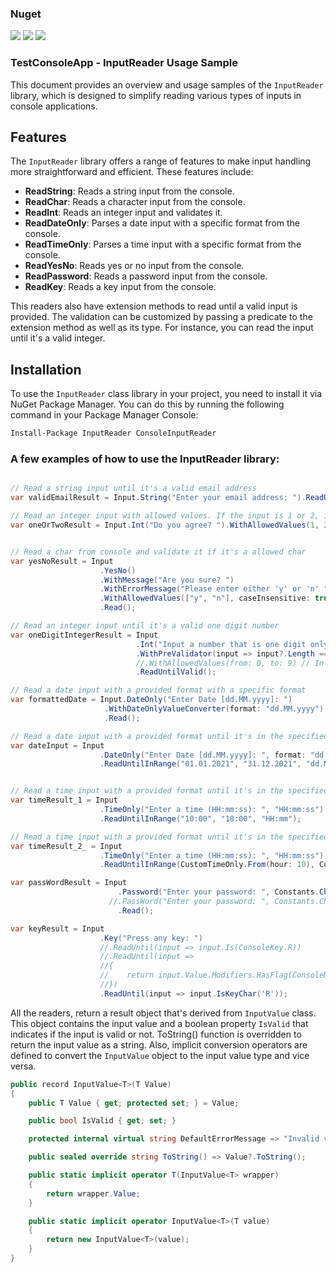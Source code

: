 ### Nuget

[![](https://img.shields.io/nuget/dt/ConsoleInputReader?style=for-the-badge)](https://www.nuget.org/packages/ConsoleInputReader/)
[![](https://img.shields.io/nuget/v/ConsoleInputReader?style=for-the-badge)](https://www.nuget.org/packages/ConsoleInputReader/)
[![](https://img.shields.io/nuget/vpre/ConsoleInputReader?style=for-the-badge)](https://www.nuget.org/packages/ConsoleInputReader/)

### TestConsoleApp - InputReader Usage Sample

This document provides an overview and usage samples of the `InputReader` library, which is designed to simplify reading various types of inputs in console applications.

## Features

The `InputReader` library offers a range of features to make input handling more straightforward and efficient. These features include:

- **ReadString**: Reads a string input from the console.
- **ReadChar**: Reads a character input from the console.
- **ReadInt**: Reads an integer input and validates it.
- **ReadDateOnly**: Parses a date input with a specific format from the console.
- **ReadTimeOnly**: Parses a time input with a specific format from the console.
- **ReadYesNo**: Reads yes or no input from the console.
- **ReadPassword**: Reads a password input from the console.
- **ReadKey**: Reads a key input from the console.

This readers also have extension methods to read until a valid input is provided. The validation can be customized by passing a predicate to the extension method as well as its type. For instance, you can read the input until it's a valid integer.

## Installation

To use the `InputReader` class library in your project, you need to install it via NuGet Package Manager. You can do this by running the following command in your Package Manager Console:

```bash
Install-Package InputReader ConsoleInputReader
```


### A few examples of how to use the InputReader library:

```csharp

// Read a string input until it's a valid email address
var validEmailResult = Input.String("Enter your email address: ").ReadUntilValidEmail();

// Read an integer input with allowed values. If the input is 1 or 2, it will be valid result, otherwise not valid.
var oneOrTwoResult = Input.Int("Do you agree? ").WithAllowedValues(1, 2).Read();


// Read a char from console and validate it if it's a allowed char
var yesNoResult = Input
                    .YesNo()
                    .WithMessage("Are you sure? ")
                    .WithErrorMessage("Please enter either 'y' or 'n' ")
                    .WithAllowedValues(["y", "n"], caseInsensitive: true)
                    .Read();

// Read an integer input until it's a valid one digit number
var oneDigitIntegerResult = Input
                            .Int("Input a number that is one digit only")
                            .WithPreValidator(input => input?.Length == 1)
                            //.WithAllowedValues(from: 0, to: 9) // In Range
                            .ReadUntilValid();

// Read a date input with a provided format with a specific format
var formattedDate = Input.DateOnly("Enter Date [dd.MM.yyyy]: ")
                     .WithDateOnlyValueConverter(format: "dd.MM.yyyy")
                     .Read();

// Read a date input with a provided format until it's in the specified range
var dateInput = Input
                    .DateOnly("Enter Date [dd.MM.yyyy]: ", format: "dd.MM.yyyy")
                    .ReadUntilInRange("01.01.2021", "31.12.2021", "dd.MM.yyyy");


// Read a time input with a provided format until it's in the specified range
var timeResult_1 = Input
                    .TimeOnly("Enter a time (HH:mm:ss): ", "HH:mm:ss")
                    .ReadUntilInRange("10:00", "18:00", "HH:mm");

// Read a time input with a provided format until it's in the specified range
var timeResult_2_ = Input
                    .TimeOnly("Enter a time (HH:mm:ss): ", "HH:mm:ss")
                    .ReadUntilInRange(CustomTimeOnly.From(hour: 10), CustomTimeOnly.From(hour: 18));

var passWordResult = Input
                        .Password("Enter your password: ", Constants.Chars.NoChar) // No char will be shown
                      //.PassWord("Enter your password: ", Constants.Chars.Asterisk) // Asterisk will be shown")  
                        .Read();

var keyResult = Input
                    .Key("Press any key: ")
                    //.ReadUntil(input => input.Is(ConsoleKey.R))
                    //.ReadUntil(input => 
                    //{
                    //    return input.Value.Modifiers.HasFlag(ConsoleModifiers.Control) && input.Is(ConsoleKey.R);
                    //})
                    .ReadUntil(input => input.IsKeyChar('R'));

```

All the readers, return a result object that's derived from `InputValue` class. This object contains the input value and a boolean property `IsValid` that indicates if the input is valid or not.
ToString() function is overridden to return the input value as a string. Also, implicit conversion operators are defined to convert the `InputValue` object to the input value type and vice versa.

```csharp
public record InputValue<T>(T Value)
{
    public T Value { get; protected set; } = Value;

    public bool IsValid { get; set; }

    protected internal virtual string DefaultErrorMessage => "Invalid value. Please try again.";

    public sealed override string ToString() => Value?.ToString();

    public static implicit operator T(InputValue<T> wrapper)
    {
        return wrapper.Value;
    }

    public static implicit operator InputValue<T>(T value)
    {
        return new InputValue<T>(value);
    }
}
```

